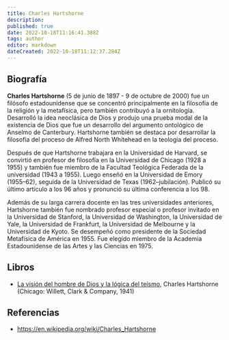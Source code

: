 ```yaml
---
title: Charles Hartshorne
description:
published: true
date: 2022-10-18T11:16:41.388Z
tags: author
editor: markdown
dateCreated: 2022-10-18T11:12:37.284Z
---
```


## Biografía

**Charles Hartshorne** (5 de junio de 1897 - 9 de octubre de 2000) fue un filósofo estadounidense que se concentró principalmente en la filosofía de la religión y la metafísica, pero también contribuyó a la ornitología. Desarrolló la idea neoclásica de Dios y produjo una prueba modal de la existencia de Dios que fue un desarrollo del argumento ontológico de Anselmo de Canterbury. Hartshorne también se destaca por desarrollar la filosofía del proceso de Alfred North Whitehead en la teología del proceso.

Después de que Hartshorne trabajara en la Universidad de Harvard, se convirtió en profesor de filosofía en la Universidad de Chicago (1928 a 1955) y también fue miembro de la Facultad Teológica Federada de la universidad (1943 a 1955). Luego enseñó en la Universidad de Emory (1955–62), seguida de la Universidad de Texas (1962–jubilación). Publicó su último artículo a los 96 años y pronunció su última conferencia a los 98.

Además de su larga carrera docente en las tres universidades anteriores, Hartshorne también fue nombrado profesor especial o profesor invitado en la Universidad de Stanford, la Universidad de Washington, la Universidad de Yale, la Universidad de Frankfurt, la Universidad de Melbourne y la Universidad de Kyoto. Se desempeñó como presidente de la Sociedad Metafísica de América en 1955. Fue elegido miembro de la Academia Estadounidense de las Artes y las Ciencias en 1975.

## Libros

- [La visión del hombre de Dios y la lógica del teísmo](/es/book/Charles_Hartshorne/Mans_Vision_of_God), Charles Hartshorne (Chicago: Willett, Clark & Company, 1941)

## Referencias

- https://en.wikipedia.org/wiki/Charles_Hartshorne